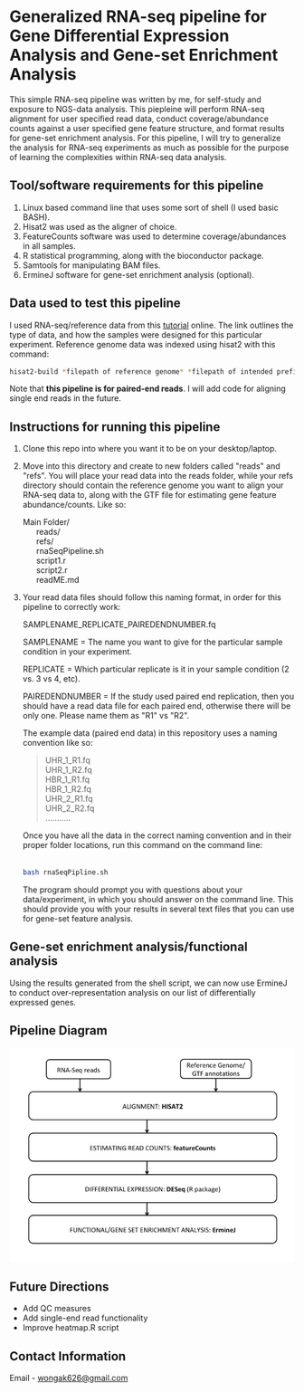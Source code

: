 # Generalized RNA-seq pipeline for Gene Differential Expression Analysis and Gene-set Enrichment Analysis

This simple RNA-seq pipeline was written by me, for self-study and exposure to NGS-data analysis. This piepleine will
perform RNA-seq alignment for user specified read data, conduct coverage/abundance counts against a user specified
gene feature structure, and format results for gene-set enrichment analysis. For this pipeline, I will try 
to generalize the analysis for RNA-seq experiments as much as possible for the purpose of learning the complexities
within RNA-seq data analysis.

## Tool/software requirements for this pipeline
1. Linux based command line that uses some sort of shell (I used basic BASH).
2. Hisat2 was used as the aligner of choice.
3. FeatureCounts software was used to determine coverage/abundances in all samples.
4. R statistical programming, along with the bioconductor package.
5. Samtools for manipulating BAM files.
6. ErmineJ software for gene-set enrichment analysis (optional).

## Data used to test this pipeline
I used RNA-seq/reference data from this [tutorial](https://github.com/griffithlab/rnaseq_tutorial/wiki/RNAseq-Data) online. 
The link outlines the type of data, and how the samples were designed for this particular experiment. Reference genome 
data was indexed using hisat2 with this command: 

```bash
hisat2-build *filepath of reference genome* *filepath of intended prefix index files*
```

Note that **this pipeline is for paired-end reads**. I will add code for aligning single end reads in the future.

## Instructions for running this pipeline
1. Clone this repo into where you want it to be on your desktop/laptop.

2. Move into this directory and create to new folders called "reads" and "refs". You will place your read data into the 
   reads folder, while your refs directory should contain the reference genome you want to align your RNA-seq data to, 
   along with the GTF file for estimating gene feature abundance/counts. Like so:

   Main Folder/<br/>
      &nbsp;&nbsp;&nbsp;&nbsp;&nbsp;&nbsp;reads/<br/>
      &nbsp;&nbsp;&nbsp;&nbsp;&nbsp;&nbsp;refs/<br/>
      &nbsp;&nbsp;&nbsp;&nbsp;&nbsp;&nbsp;rnaSeqPipeline.sh<br/>
      &nbsp;&nbsp;&nbsp;&nbsp;&nbsp;&nbsp;script1.r<br/>
      &nbsp;&nbsp;&nbsp;&nbsp;&nbsp;&nbsp;script2.r<br/>
      &nbsp;&nbsp;&nbsp;&nbsp;&nbsp;&nbsp;readME.md<br/>


3. Your read data files should follow this naming format, in order for this pipeline to correctly work:

   SAMPLENAME_REPLICATE_PAIREDENDNUMBER.fq

   SAMPLENAME = The name you want to give for the particular sample condition in your experiment.

   REPLICATE = Which particular replicate is it in your sample condition (2 vs. 3 vs 4, etc). 

   PAIREDENDNUMBER = If the study used paired end replication, then you should have a read data file for each paired end, otherwise there will be only one. Please name them as "R1" vs "R2".

   The example data (paired end data) in this repository uses a naming convention like so:
   
   > UHR_1_R1.fq<br/>
   > UHR_1_R2.fq<br/>
   > HBR_1_R1.fq<br/>
   > HBR_1_R2.fq<br/>
   > UHR_2_R1.fq<br/>
   > UHR_2_R2.fq<br/>
   > ...........<br/>

   Once you have all the data in the correct naming convention and in their proper folder locations, run this command on the 
   command line:

   ```bash

   bash rnaSeqPipline.sh

   ```
   The program should prompt you with questions about your data/experiment, in which you should answer on the
   command line. This should provide you with your results in several text files that you can use for gene-set 
   feature analysis.

## Gene-set enrichment analysis/functional analysis
   
   Using the results generated from the shell script, we can now use ErmineJ to conduct over-representation analysis
   on our list of differentially expressed genes.

## Pipeline Diagram

   ![alt text](https://github.com/wongak626/RNA-seq-Pipline/blob/master/readMEimages/Slide1.jpg?raw=true "Pipeline Diagram")

## Future Directions
- Add QC measures
- Add single-end read functionality
- Improve heatmap.R script


## Contact Information
Email - wongak626@gmail.com